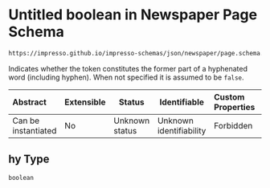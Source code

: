 # Untitled boolean in Newspaper Page Schema

```txt
https://impresso.github.io/impresso-schemas/json/newspaper/page.schema.json#/properties/r/items/properties/p/items/properties/l/items/properties/t/items/properties/hy
```

Indicates whether the token constitutes the former part of a hyphenated word (including hyphen). When not specified it is assumed to be `false`.


| Abstract            | Extensible | Status         | Identifiable            | Custom Properties | Additional Properties | Access Restrictions | Defined In                                                           |
| :------------------ | ---------- | -------------- | ----------------------- | :---------------- | --------------------- | ------------------- | -------------------------------------------------------------------- |
| Can be instantiated | No         | Unknown status | Unknown identifiability | Forbidden         | Allowed               | none                | [page.schema.json\*](../out/page.schema.json "open original schema") |

## hy Type

`boolean`
